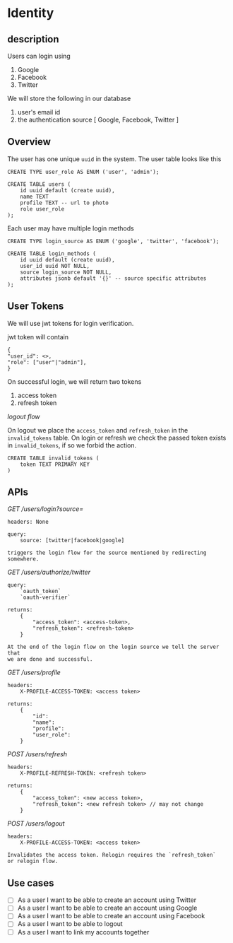 # Identity

## description

Users can login using 

1. Google
2. Facebook
3. Twitter

We will store the following in our database
1. user's email id
2. the authentication source [ Google, Facebook, Twitter ]

## Overview 

The user has one unique `uuid` in the system. 
The user table looks like this

```
CREATE TYPE user_role AS ENUM ('user', 'admin');

CREATE TABLE users (
    id uuid default (create uuid),
    name TEXT
    profile TEXT -- url to photo
    role user_role
);
```

Each user may have multiple login methods

```
CREATE TYPE login_source AS ENUM ('google', 'twitter', 'facebook');

CREATE TABLE login_methods (
    id uuid default (create uuid),
    user_id uuid NOT NULL,
    source login_source NOT NULL,
    attributes jsonb default '{}' -- source specific attributes
);
```

## User Tokens

We will use jwt tokens for login verification.

jwt token will contain

```
{
"user_id": <>,
"role": ["user"|"admin"],
}
```

On successful login, we will return two tokens 
1. access token
2. refresh token

*logout flow*

On logout we place the `access_token` and `refresh_token` in the `invalid_tokens` table.
On login or refresh we check the passed token exists in `invalid_tokens`, if so we forbid
the action.

```
CREATE TABLE invalid_tokens (
    token TEXT PRIMARY KEY
)
```
## APIs

*GET /users/login?source=*
    
    headers: None
    
    query: 
        source: [twitter|facebook|google]
        
    triggers the login flow for the source mentioned by redirecting somewhere.

*GET /users/authorize/twitter*

    query:
        `oauth_token`
        `oauth-verifier`
        
    returns:
        {
            "access_token": <access-token>,
            "refresh_token": <refresh-token>
        }
        
    At the end of the login flow on the login source we tell the server that 
    we are done and successful.

*GET /users/profile*

    headers:
        X-PROFILE-ACCESS-TOKEN: <access token> 

    returns:
        {
            "id":
            "name":
            "profile":
            "user_role":
        }
        
*POST /users/refresh*

    headers:
        X-PROFILE-REFRESH-TOKEN: <refresh token>
    
    returns:
        {
            "access_token": <new access token>,
            "refresh_token": <new refresh token> // may not change
        }
        
*POST /users/logout*

    headers:
        X-PROFILE-ACCESS-TOKEN: <access token>
    
    Invalidates the access token. Relogin requires the `refresh_token`
    or relogin flow.
    
## Use cases

- [ ] As a user I want to be able to create an account using Twitter
- [ ] As a user I want to be able to create an account using Google
- [ ] As a user I want to be able to create an account using Facebook
- [ ] As a user I want to be able to logout
- [ ] As a user I want to link my accounts together
